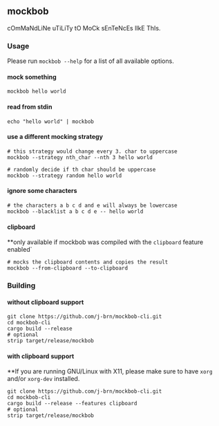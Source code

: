 ## mockbob

cOmMaNdLiNe uTiLiTy tO MoCk sEnTeNcEs lIkE ThIs.

### Usage

Please run `mockbob --help` for a list of all available options.

#### mock something

```shell script
mockbob hello world
```

#### read from stdin

```shell script
echo "hello world" | mockbob
```

#### use a different mocking strategy

```shell script
# this strategy would change every 3. char to uppercase
mockbob --strategy nth_char --nth 3 hello world

# randomly decide if th char should be uppercase
mockbob --strategy random hello world
```

#### ignore some characters

```shell script
# the characters a b c d and e will always be lowercase
mockbob --blacklist a b c d e -- hello world
```

#### clipboard

**only available if mockbob was compiled with the `clipboard` feature enabled`

```shell script
# mocks the clipboard contents and copies the result
mockbob --from-clipboard --to-clipboard
```

### Building

#### without clipboard support

```shell script
git clone https://github.com/j-brn/mockbob-cli.git
cd mockbob-cli
cargo build --release
# optional
strip target/release/mockbob
```

#### with clipboard support

**If you are running GNU/Linux with X11, please make sure to have `xorg` and/or `xorg-dev` installed.

```shell script
git clone https://github.com/j-brn/mockbob-cli.git
cd mockbob-cli
cargo build --release --features clipboard
# optional
strip target/release/mockbob
```